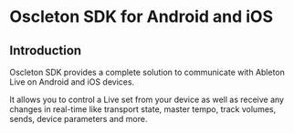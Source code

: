 # Oscleton SDK for Android and iOS

## Introduction

Oscleton SDK provides a complete solution to communicate with Ableton Live on Android and iOS devices.

It allows you to control a Live set from your device as well as receive any changes in real-time like transport state, master tempo, track volumes, sends, device parameters and more.